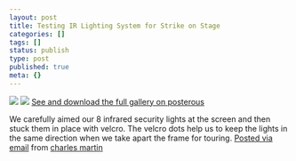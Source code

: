 ```yaml
---
layout: post
title: Testing IR Lighting System for Strike on Stage
categories: []
tags: []
status: publish
type: post
published: true
meta: {}
---
```




![](http://posterous.com/getfile/files.posterous.com/charlesmartin/hHk84ZTwXm6qK6LU88fjEDg0JLg27vmYAnUCcIKdbge5xnt8vXTcnoQVFVWI/Infrared_Lighting_system_for_S.jpeg) 
[![](http://posterous.com/getfile/files.posterous.com/charlesmartin/ordDPmfWpPYLVqT49dJlmH1TVFPFtSqJPNkyE6Y7VA2gEYiqFtH2ry5OD8Q9/Lighting_Test_for_Strike_on_St.jpeg.scaled.500.jpg)](http://posterous.com/getfile/files.posterous.com/charlesmartin/GC0WMCDiD9OMawEJYcFt3WZC2sDzRanrQJRVoVAlcXjNWi6xmdkwaXbacnTO/Lighting_Test_for_Strike_on_St.jpeg) 
[See and download the full gallery on posterous](http://charlesmartin.posterous.com/testing-ir-lighting-system-for-strike-on-stag)

We carefully aimed our 8 infrared security lights at the screen and then stuck them in place with velcro. The velcro dots help us to keep the lights in the same direction when we take apart the frame for touring. 
[Posted via email](http://posterous.com)  from 
[charles martin](http://charlesmartin.posterous.com/testing-ir-lighting-system-for-strike-on-stag)
